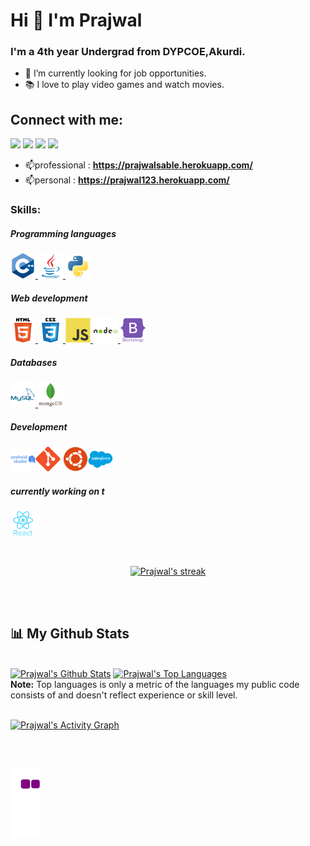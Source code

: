 # Hi 👋 I'm Prajwal
### I'm a 4th year Undergrad from DYPCOE,Akurdi.
- 🔭 I’m currently looking for job opportunities.
- 📚 I love to play video games and watch movies.
## Connect with me:
<p align="left">

<a href = "https://www.linkedin.com/in/prajwal-sable-0273921b1/"><img src="https://img.icons8.com/fluent/48/000000/linkedin.png"/></a>
<a href = "https://twitter.com/Prajwal92957932"><img src="https://img.icons8.com/fluent/48/000000/twitter.png"/></a>
<a href = "https://www.instagram.com/ig_prajwal_2001/"><img src="https://img.icons8.com/fluent/48/000000/instagram-new.png"/></a>
<a href = "https://youtube.com/channel/UC6HyyQM_zFHH4V9F0lyy5MQ"><img src="https://img.icons8.com/color/48/000000/youtube-play.png"/></a>

</p>

- 📫professional : **https://prajwalsable.herokuapp.com/**
- 📫personal : **https://prajwal123.herokuapp.com/**

<h3 align="left">Skills:</h3>

<h5>Programming languages</h5>
<a href="https://www.w3schools.com/cpp/" target="_blank"> <img src="https://raw.githubusercontent.com/devicons/devicon/master/icons/cplusplus/cplusplus-original.svg" alt="cplusplus" width="40" height="40"/> </a><a href="https://www.w3schools.com/java/" target="_blank"> <img src="https://github.com/devicons/devicon/blob/master/icons/java/java-original.svg" alt="java" width="40" height="40"/> </a>  <a href="https://www.w3schools.com/python/" target="_blank"> <img src="https://github.com/devicons/devicon/blob/master/icons/python/python-original.svg" alt="python" width="40" height="40"/> </a> 

<h5>Web development </h5>
<a href="https://www.w3.org/html/" target="_blank"> <img src="https://raw.githubusercontent.com/devicons/devicon/master/icons/html5/html5-original-wordmark.svg" alt="html5" width="40" height="40"/> </a> 
<a href="https://www.w3schools.com/css/" target="_blank"> <img src="https://raw.githubusercontent.com/devicons/devicon/master/icons/css3/css3-original-wordmark.svg" alt="css3" width="40" height="40"/> </a> <a href="https://developer.mozilla.org/en-US/docs/Web/JavaScript" target="_blank"> <img src="https://raw.githubusercontent.com/devicons/devicon/master/icons/javascript/javascript-original.svg" alt="javascript" width="40" height="40"/> </a> 
<a href="https://nodejs.org" target="_blank"> <img src="https://raw.githubusercontent.com/devicons/devicon/master/icons/nodejs/nodejs-original-wordmark.svg" alt="nodejs" width="40" height="40"/> </a> 
<a href="https://getbootstrap.com" target="_blank"> <img src="https://raw.githubusercontent.com/devicons/devicon/master/icons/bootstrap/bootstrap-plain-wordmark.svg" alt="bootstrap" width="40" height="40"/> </a> 

<h5>Databases</h5>
<a href="https://www.mysql.com/" target="_blank"> <img src="https://github.com/devicons/devicon/blob/master/icons/mysql/mysql-plain-wordmark.svg" alt="mysql" width="40" height="40"/> </a> <a href="https://www.mongodb.com/" target="_blank"> <img src="https://raw.githubusercontent.com/devicons/devicon/master/icons/mongodb/mongodb-original-wordmark.svg" alt="mongodb" width="40" height="40"/> </a> 

<h5>Development</h5>

<div>
<img src="https://github.com/devicons/devicon/blob/master/icons/androidstudio/androidstudio-plain-wordmark.svg" alt="Android studio" width="40" height="40"/><img src="https://github.com/devicons/devicon/blob/master/icons/git/git-original.svg" alt="Git" width="40" height="40"/> <img src="https://github.com/devicons/devicon/blob/master/icons/ubuntu/ubuntu-plain.svg" alt="ubuntu" width="40" height="40"/><img src="https://github.com/devicons/devicon/blob/master/icons/salesforce/salesforce-plain.svg" alt="ubuntu" width="40" height="40"/>
</div>
 <h5>currently working on t</h5>
 <a href="https://reactjs.org/" target="_blank"> <img src="https://raw.githubusercontent.com/devicons/devicon/master/icons/react/react-original-wordmark.svg" alt="react" width="40" height="40"/> </a> </p>

<!-- <a href="https://expressjs.com" target="_blank"> <img src="https://raw.githubusercontent.com/devicons/devicon/master/icons/express/express-original-wordmark.svg" alt="express" width="40" height="40"/> </a> 

<a href="https://firebase.google.com/" target="_blank"> <img src="https://www.vectorlogo.zone/logos/firebase/firebase-icon.svg" alt="firebase" width="40" height="40"/> </a>  -->



<br>
<p align="center">
    <a href="https://github.com/prajwalsable99/github-readme-streak-stats">
        <img title="🔥 Get streak stats for your profile at git.io/streak-stats" alt="Prajwal's streak" src="https://github-readme-streak-stats.herokuapp.com/?user=prajwalsable99&theme=black-ice&hide_border=true&stroke=0000&background=060A0CD0"/>
    </a>
</p>


<br>


<br>


## 📊 My Github Stats

  <br/>
    <a href="https://github.com/prajwalsable99/github-readme-stats"><img alt="Prajwal's Github Stats" src="https://github-readme-stats.vercel.app/api?username=prajwalsable99&show_icons=true&count_private=true&theme=react&hide_border=true&bg_color=0D1117" /></a>
  <a href="https://github.com/prajwalsable99/github-readme-stats"><img alt="Prajwal's Top Languages" src="https://github-readme-stats.vercel.app/api/top-langs/?username=prajwalsable99&langs_count=8&count_private=true&layout=compact&theme=react&hide_border=true&bg_color=0D1117" /></a>
  <br/>
  <b>Note:</b> Top languages is only a metric of the languages my public code consists of and doesn't reflect experience or skill level.


<br/>
<br/>

<a href="https://github.com/prajwalsable99/github-readme-activity-graph"><img alt="Prajwal's Activity Graph" src="https://activity-graph.herokuapp.com/graph?username=prajwalsable99&bg_color=0D1117&color=5BCDEC&line=5BCDEC&point=FFFFFF&hide_border=true" /></a>

<br/>
<br/>



![snake gif](https://github.com/prajwalsable99/prajwalsable99/blob/output/github-contribution-grid-snake.gif)
